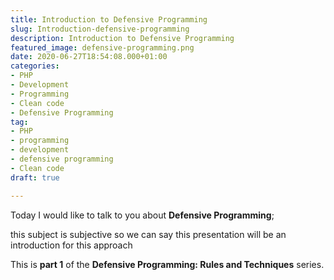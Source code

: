 ```yaml
---
title: Introduction to Defensive Programming
slug: Introduction-defensive-programming
description: Introduction to Defensive Programming
featured_image: defensive-programming.png
date: 2020-06-27T18:54:08.000+01:00
categories:
- PHP
- Development
- Programming
- Clean code
- Defensive Programming
tag:
- PHP
- programming
- development
- defensive programming
- Clean code
draft: true

---
```

Today I would like to talk to you about **Defensive Programming**;

this subject is subjective so we can say this presentation will be an introduction for this approach

This is **part 1** of the **Defensive Programming: Rules and Techniques** series.
